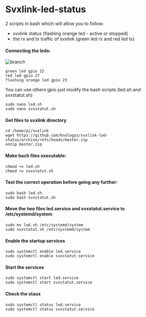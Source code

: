 # Svxlink-led-status

2 scripts in bash which will allow you to follow:
- svxlink status (flashing orange led - active or stopped)
- the rx and tx traffic of svxlink (green led rx and red led tx)

#### Connecting the leds:

<img src = "https://github.com/knologys/svxlink-led-status/blob/master/branchement%20github.png" title = "branch">

```
green led gpio 22
red led gpio 27
flashing orange led gpio 23
```

You can use others gpio just modify the bash scripts (led.sh and svxstatut.sh)


```
sudo nano led.sh
sudo nano svxstatut.sh
```


#### Get files to svxlink directory

```
cd /home/pi/svxlink
wget https://github.com/knologys/svxlink-led-status/archive/refs/heads/master.zip
unzip master.zip
```

#### Make bach files executable:

```
chmod +x led.sh
chmod +x svxstatut.sh
```

#### Test the correct operation before going any further:

```
sudo bash led.sh
sudo bash svxstatut.sh
```

#### Move the two files led.service and svxstatut.service to /etc/systemd/system

```
sudo mv led.sh /etc/systemd/system
sudo svxstatut.sh /etc/systemd/system
```


#### Enable the startup services

```
sudo systemctl enable led.service
sudo systemctl enable svxstatut.service
```

#### Start the services

```
sudo systemctl start led.service
sudo systemctl start svxstatut.service
```
#### Check the staus

```
sudo systemctl status led.service
sudo systemctl status svxstatut.service
```

